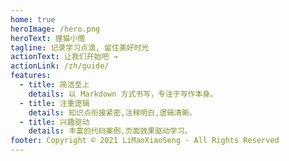 ```yaml
---
home: true
heroImage: /hero.png
heroText: 狸猫小僧
tagline: 记录学习点滴, 留住美好时光
actionText: 让我们开始吧 →
actionLink: /zh/guide/
features:
  - title: 简洁至上
    details: 以 Markdown 方式书写，专注于写作本身。
  - title: 注重逻辑
    details: 知识点衔接紧密,注释明白,逻辑清晰。
  - title: 兴趣驱动
    details: 丰富的代码案例,页面效果驱动学习。
footer: Copyright © 2021 LiMaoXiaoSeng - All Rights Reserved
---
```

